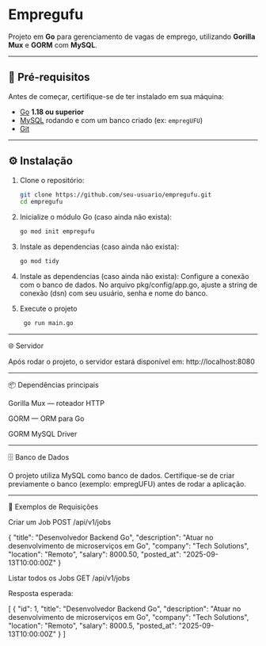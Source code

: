 # Empregufu
Projeto em **Go** para gerenciamento de vagas de emprego, utilizando **Gorilla Mux** e **GORM** com **MySQL**.

---

## 🚀 Pré-requisitos
Antes de começar, certifique-se de ter instalado em sua máquina:

- [Go](https://go.dev/dl/) **1.18 ou superior**  
- [MySQL](https://dev.mysql.com/downloads/) rodando e com um banco criado (ex: `empregUFU`)  
- [Git](https://git-scm.com/)  

---

## ⚙️ Instalação

1. Clone o repositório:
   ```bash
   git clone https://github.com/seu-usuario/empregufu.git
   cd empregufu

2. Inicialize o módulo Go (caso ainda não exista):
   ```bash
   go mod init empregufu

3. Instale as dependencias (caso ainda não exista):
   ```bash
   go mod tidy

4. Instale as dependencias (caso ainda não exista):
    Configure a conexão com o banco de dados.
    No arquivo pkg/config/app.go, ajuste a string de conexão (dsn) com seu usuário, senha e nome do banco.

5. Execute o projeto
   ```bash
    go run main.go

----------------------------------------------
🌐 Servidor

Após rodar o projeto, o servidor estará disponível em: http://localhost:8080

----------------------------------------------

📦 Dependências principais

Gorilla Mux
 — roteador HTTP

GORM
 — ORM para Go

GORM MySQL Driver

---------------------------------------------

🗄️ Banco de Dados

O projeto utiliza MySQL como banco de dados.
Certifique-se de criar previamente o banco (exemplo: empregUFU) antes de rodar a aplicação.

--------------------------------------------

📌 Exemplos de Requisições

Criar um Job
POST /api/v1/jobs

{
  "title": "Desenvolvedor Backend Go",
  "description": "Atuar no desenvolvimento de microserviços em Go",
  "company": "Tech Solutions",
  "location": "Remoto",
  "salary": 8000.50,
  "posted_at": "2025-09-13T10:00:00Z"
}

Listar todos os Jobs
GET /api/v1/jobs

Resposta esperada:

[
  {
    "id": 1,
    "title": "Desenvolvedor Backend Go",
    "description": "Atuar no desenvolvimento de microserviços em Go",
    "company": "Tech Solutions",
    "location": "Remoto",
    "salary": 8000.5,
    "posted_at": "2025-09-13T10:00:00Z"
  }
]